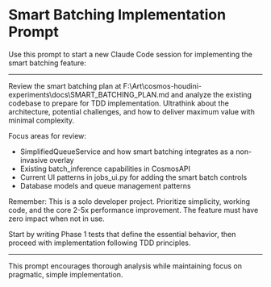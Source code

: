 # Smart Batching Implementation Prompt

Use this prompt to start a new Claude Code session for implementing the smart batching feature:

---

Review the smart batching plan at F:\Art\cosmos-houdini-experiments\docs\SMART_BATCHING_PLAN.md and analyze the existing codebase to prepare for TDD implementation. Ultrathink about the architecture, potential challenges, and how to deliver maximum value with minimal complexity.

Focus areas for review:
- SimplifiedQueueService and how smart batching integrates as a non-invasive overlay
- Existing batch_inference capabilities in CosmosAPI
- Current UI patterns in jobs_ui.py for adding the smart batch controls
- Database models and queue management patterns

Remember: This is a solo developer project. Prioritize simplicity, working code, and the core 2-5x performance improvement. The feature must have zero impact when not in use.

Start by writing Phase 1 tests that define the essential behavior, then proceed with implementation following TDD principles.

---

This prompt encourages thorough analysis while maintaining focus on pragmatic, simple implementation.